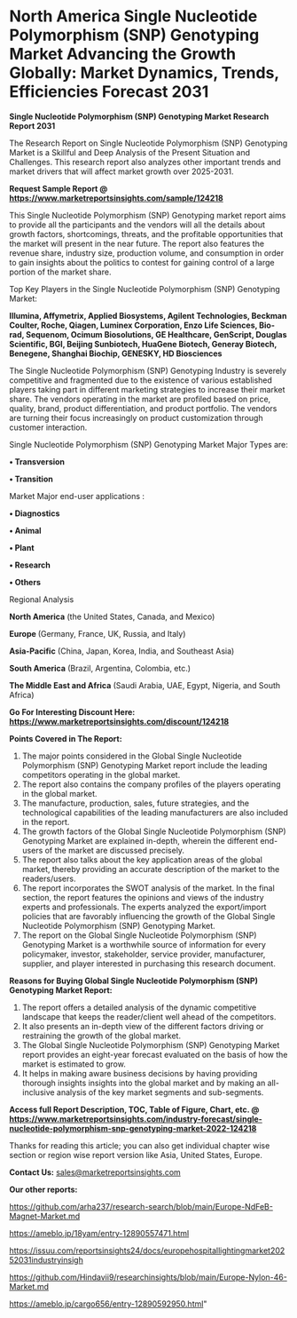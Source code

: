 # North America Single Nucleotide Polymorphism (SNP) Genotyping Market Advancing the Growth Globally: Market Dynamics, Trends, Efficiencies Forecast 2031

<strong>Single Nucleotide Polymorphism (SNP) Genotyping Market Research Report 2031</strong>

The Research Report on Single Nucleotide Polymorphism (SNP) Genotyping Market is a Skillful and Deep Analysis of the Present Situation and Challenges. This research report also analyzes other important trends and market drivers that will affect market growth over 2025-2031.

<strong>Request Sample Report @ <a href=https://www.marketreportsinsights.com/sample/124218>https://www.marketreportsinsights.com/sample/124218</a></strong>

This Single Nucleotide Polymorphism (SNP) Genotyping market report aims to provide all the participants and the vendors will all the details about growth factors, shortcomings, threats, and the profitable opportunities that the market will present in the near future. The report also features the revenue share, industry size, production volume, and consumption in order to gain insights about the politics to contest for gaining control of a large portion of the market share.

Top Key Players in the Single Nucleotide Polymorphism (SNP) Genotyping Market:

<strong>Illumina, Affymetrix, Applied Biosystems, Agilent Technologies, Beckman Coulter, Roche, Qiagen, Luminex Corporation, Enzo Life Sciences, Bio-rad, Sequenom, Ocimum Biosolutions, GE Healthcare, GenScript, Douglas Scientific, BGI, Beijing Sunbiotech, HuaGene Biotech, Generay Biotech, Benegene, Shanghai Biochip, GENESKY, HD Biosciences</strong>

The Single Nucleotide Polymorphism (SNP) Genotyping Industry is severely competitive and fragmented due to the existence of various established players taking part in different marketing strategies to increase their market share. The vendors operating in the market are profiled based on price, quality, brand, product differentiation, and product portfolio. The vendors are turning their focus increasingly on product customization through customer interaction.

Single Nucleotide Polymorphism (SNP) Genotyping Market Major Types are:

<strong>• Transversion

• Transition</strong>

Market Major end-user applications :

<strong>• Diagnostics

• Animal

• Plant

• Research

• Others</strong>

Regional Analysis

</u><strong><b>North America</b></strong> (the United States, Canada, and Mexico)

<strong><b>Europe </b></strong>(Germany, France, UK, Russia, and Italy)

<strong><b>Asia-Pacific</b></strong> (China, Japan, Korea, India, and Southeast Asia)

<strong><b>South America</b></strong> (Brazil, Argentina, Colombia, etc.)

<strong><b>The Middle East and Africa</b></strong> (Saudi Arabia, UAE, Egypt, Nigeria, and South Africa)

<strong>Go For Interesting Discount Here: <a href=https://www.marketreportsinsights.com/discount/124218>https://www.marketreportsinsights.com/discount/124218</a></strong>

<strong>Points Covered in The Report:</strong>
<ol>
  <li>The major points considered in the Global Single Nucleotide Polymorphism (SNP) Genotyping Market report include the leading competitors operating in the global market.</li>
  <li>The report also contains the company profiles of the players operating in the global market.</li>
  <li>The manufacture, production, sales, future strategies, and the technological capabilities of the leading manufacturers are also included in the report.</li>
  <li>The growth factors of the Global Single Nucleotide Polymorphism (SNP) Genotyping Market are explained in-depth, wherein the different end-users of the market are discussed precisely.</li>
  <li>The report also talks about the key application areas of the global market, thereby providing an accurate description of the market to the readers/users.</li>
  <li>The report incorporates the SWOT analysis of the market. In the final section, the report features the opinions and views of the industry experts and professionals. The experts analyzed the export/import policies that are favorably influencing the growth of the Global Single Nucleotide Polymorphism (SNP) Genotyping Market.</li>
  <li>The report on the Global Single Nucleotide Polymorphism (SNP) Genotyping Market is a worthwhile source of information for every policymaker, investor, stakeholder, service provider, manufacturer, supplier, and player interested in purchasing this research document.</li>
</ol>
<strong>Reasons for Buying Global Single Nucleotide Polymorphism (SNP) Genotyping Market Report:</strong>

<ol>
  <li>The report offers a detailed analysis of the dynamic competitive landscape that keeps the reader/client well ahead of the competitors.</li>
  <li>It also presents an in-depth view of the different factors driving or restraining the growth of the global market.</li>
  <li>The Global Single Nucleotide Polymorphism (SNP) Genotyping Market report provides an eight-year forecast evaluated on the basis of how the market is estimated to grow.</li>
  <li>It helps in making aware business decisions by having providing thorough insights insights into the global market and by making an all-inclusive analysis of the key market segments and sub-segments.</li>
</ol>
<strong>Access full Report Description, TOC, Table of Figure, Chart, etc. @ <a href=https://www.marketreportsinsights.com/industry-forecast/single-nucleotide-polymorphism-snp-genotyping-market-2022-124218>https://www.marketreportsinsights.com/industry-forecast/single-nucleotide-polymorphism-snp-genotyping-market-2022-124218</a></strong>


Thanks for reading this article; you can also get individual chapter wise section or region wise report version like Asia, United States, Europe.

<strong>Contact Us:</strong>
sales@marketreportsinsights.com

<strong>Our other reports:</strong>

<a href=https://github.com/arha237/research-search/blob/main/Europe-NdFeB-Magnet-Market.md>https://github.com/arha237/research-search/blob/main/Europe-NdFeB-Magnet-Market.md</a>

<a href=https://ameblo.jp/18yam/entry-12890557471.html>https://ameblo.jp/18yam/entry-12890557471.html</a>

<a href=https://issuu.com/reportsinsights24/docs/europehospitallightingmarket20252031industryinsigh>https://issuu.com/reportsinsights24/docs/europehospitallightingmarket20252031industryinsigh</a>

<a href=https://github.com/Hindavii9/researchinsights/blob/main/Europe-Nylon-46-Market.md>https://github.com/Hindavii9/researchinsights/blob/main/Europe-Nylon-46-Market.md</a>

<a href=https://ameblo.jp/cargo656/entry-12890592950.html>https://ameblo.jp/cargo656/entry-12890592950.html</a>"
